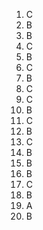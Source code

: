 1. C  
2. B  
3. B  
4. C  
5. B  
6. C  
7. B  
8. C  
9. C  
10. B  
11. C  
12. B  
13. C  
14. B  
15. B  
16. B  
17. C  
18. B  
19. A  
20. B
